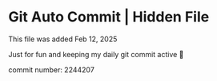 # Git Auto Commit | Hidden File

This file was added Feb 12, 2025

Just for fun and keeping my daily git commit active 🤪

commit number: 2244207
